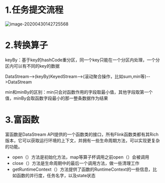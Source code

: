 # 1.任务提交流程

![image-20200430142725568](C:\Users\Administrator\AppData\Roaming\Typora\typora-user-images\image-20200430142725568.png)

# 2.转换算子

keyBy：基于key的hashCode重分区，同一个key只能在一个分区内处理，一个分区内可以有不同的key的数据

DataStream-->(keyBy)KeyedStream-->(滚动聚合操作，比如sum,min等)-->DataStream

min和minBy的区别：min只会对函数作用的字段取最小值，其他字段取第一个值，minBy会取函数字段最小的那一整条数据作为结果

# 3.富函数

富函数是DataStream API提供的一个函数类的接口，所有Flink函数类都有其Rich版本，它可以获取运行环境的上下文，并拥有一些生命周期方法，可以实现更复杂的功能。

- open（）方法是初始化方法，map等算子杯调用之前open（）会被调用
- close（）方法是生命周期中的最后一个调用方法，做一些清理工作
- getRuntimeContext（）方法提供了函数的RuntimeContext的一些信息，比如函数的并行度，任务名字，以及state状态











